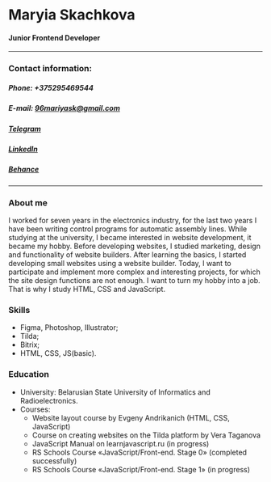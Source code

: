 # Maryia Skachkova

#### Junior Frontend Developer

---

### Contact information:

##### Phone: +375295469544

##### E-mail: 96mariyask@gmail.com

##### [Telegram](https://t.me/mariyaweb)

##### [LinkedIn](https://www.linkedin.com/in/maryia-skachkova/)

##### [Behance](https://www.behance.net/maryiaskachkova)

---

### About me

I worked for seven years in the electronics industry, for the last two years I have been writing control programs for automatic assembly lines. While studying at the university, I became interested in website development, it became my hobby. Before developing websites, I studied marketing, design and functionality of website builders. After learning the basics, I started developing small websites using a website builder. Today, I want to participate and implement more complex and interesting projects, for which the site design functions are not enough. I want to turn my hobby into a job. That is why I study HTML, CSS and JavaScript.

### Skills

- Figma, Photoshop, Illustrator;
- Tilda;
- Bitrix;
- HTML, CSS, JS(basic).

### Education

- University: Belarusian State University of Informatics and Radioelectronics.
- Courses:
  - Website layout course by Evgeny Andrikanich (HTML, CSS, JavaScript)
  - Course on creating websites on the Tilda platform by Vera Taganova
  - JavaScript Manual on learnjavascript.ru (in progress)
  - RS Schools Course «JavaScript/Front-end. Stage 0» (completed successfully)
  - RS Schools Course «JavaScript/Front-end. Stage 1» (in progress)

